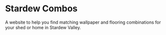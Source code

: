 # Stardew Combos

A website to help you find matching wallpaper and flooring combinations
for your shed or home in Stardew Valley.
